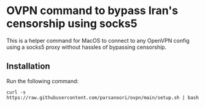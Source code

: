# OVPN command to bypass Iran's censorship using socks5

This is a helper command for MacOS to connect to any OpenVPN config using a socks5 proxy without hassles of bypassing censorship.  

## Installation

Run the following command:
```
curl -s https://raw.githubusercontent.com/parsanoori/ovpn/main/setup.sh | bash
```


